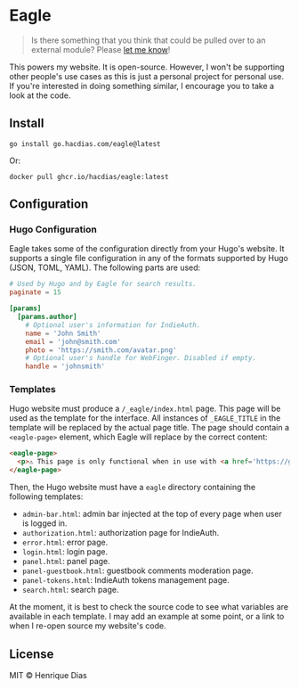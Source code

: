 # Eagle

> Is there something that you think that could be pulled over to an external module?
> Please [let me know](https://github.com/hacdias/eagle/issues/new)!

This powers my website. It is open-source. However, I won't be supporting other people's use
cases as this is just a personal project for personal use. If you're interested in doing
something similar, I encourage you to take a look at the code.

## Install

```console
go install go.hacdias.com/eagle@latest
```

Or:

```console
docker pull ghcr.io/hacdias/eagle:latest
```

## Configuration

### Hugo Configuration

Eagle takes some of the configuration directly from your Hugo's website. It supports a single
file configuration in any of the formats supported by Hugo (JSON, TOML, YAML). The following
parts are used:

```toml
# Used by Hugo and by Eagle for search results.
paginate = 15

[params]
  [params.author]
    # Optional user's information for IndieAuth.
    name = 'John Smith'
    email = 'john@smith.com'
    photo = 'https://smith.com/avatar.png'
    # Optional user's handle for WebFinger. Disabled if empty.
    handle = 'johnsmith'
```

### Templates

Hugo website must produce a `/_eagle/index.html` page. This page will be used as the template
for the interface. All instances of `_EAGLE_TITLE` in the template will be replaced by the actual
page title. The page should contain a `<eagle-page>` element, which Eagle will replace by the
correct content:

```html
<eagle-page>
  <p>⚠️ This page is only functional when in use with <a href='https://github.com/hacdias/eagle' rel='noopener noreferrer'>Eagle</a>.</p>
</eagle-page>
```

Then, the Hugo website must have a `eagle` directory containing the following templates:

- `admin-bar.html`: admin bar injected at the top of every page when user is logged in.
- `authorization.html`: authorization page for IndieAuth.
- `error.html`: error page.
- `login.html`: login page.
- `panel.html`: panel page.
- `panel-guestbook.html`: guestbook comments moderation page.
- `panel-tokens.html`: IndieAuth tokens management page.
- `search.html`: search page.

At the moment, it is best to check the source code to see what variables are available
in each template. I may add an example at some point, or a link to when I re-open source
my website's code.

## License

MIT © Henrique Dias
